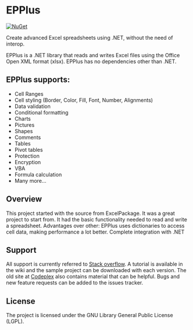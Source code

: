 # EPPlus

[![NuGet](https://img.shields.io/nuget/v/EPPlus.svg)](https://www.nuget.org/packages/EPPlus)

Create advanced Excel spreadsheets using .NET, without the need of interop.

EPPlus is a .NET library that reads and writes Excel files using the Office Open XML format (xlsx).
EPPlus has no dependencies other than .NET.

## EPPlus supports:

* Cell Ranges
* Cell styling (Border, Color, Fill, Font, Number, Alignments)
* Data validation
* Conditional formatting
* Charts
* Pictures
* Shapes
* Comments
* Tables
* Pivot tables
* Protection
* Encryption
* VBA
* Formula calculation
* Many more...

## Overview

This project started with the source from ExcelPackage. It was a great project to start from.
It had the basic functionality needed to read and write a spreadsheet.
Advantages over other:
EPPlus uses dictionaries to access cell data, making performance a lot better.
Complete integration with .NET

## Support

All support is currently referred to [Stack overflow](https://stackoverflow.com/questions/tagged/epplus).
A tutorial is available in the wiki and the sample project can be downloaded with each version.
The old site at [Codeplex](http://epplus.codeplex.com) also contains material that can be helpful.
Bugs and new feature requests can be added to the issues tracker.

## License

The project is licensed under the GNU Library General Public License (LGPL).
